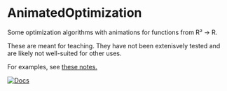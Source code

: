 # AnimatedOptimization

Some optimization algorithms with animations for functions from R² → R.

These are meant for teaching. They have not been extenisvely tested
and are likely not well-suited for other uses. 

For examples, see [these notes.](https://schrimpf.github.io/AnimatedOptimization.jl/optimization)

<!-- [![Stable](https://img.shields.io/badge/docs-stable-blue.svg)](https://schrimpf.github.io/AnimatedOptimization.jl/stable) -->
[![Docs](https://img.shields.io/badge/docs-dev-blue.svg)](https://schrimpf.github.io/AnimatedOptimization.jl) 
<!-- [![Build Status](https://travis-ci.com/schrimpf/AnimatedOptimization.jl.svg?branch=master)](https://travis-ci.com/schrimpf/AnimatedOptimization.jl) -->
